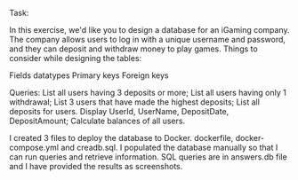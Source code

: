 Task:

In this exercise, we'd like you to design a database for an iGaming company. The company allows users to log in with a unique username and password, and they can deposit and withdraw money to play games. Things to consider while designing the tables:

Fields datatypes
Primary keys
Foreign keys

Queries:
List all users having 3 deposits or more;
List all users having only 1 withdrawal;
List 3 users that have made the highest deposits;
List all deposits for users. Display UserId, UserName, DepositDate, DepositAmount;
Calculate balances of all users.


I created 3 files to deploy the database to Docker. dockerfile, docker-compose.yml and creadb.sql. I populated the database manually so that I can run queries and retrieve information.
SQL queries are in answers.db file and I have provided the results as screenshots.
